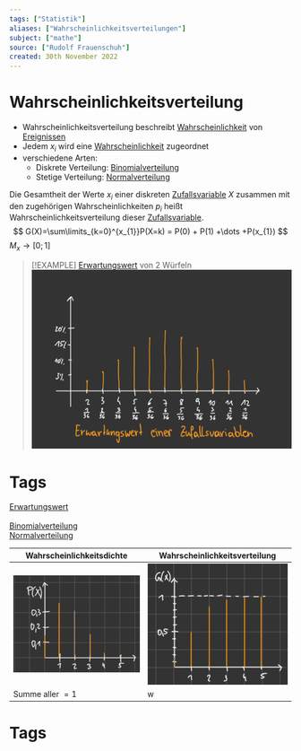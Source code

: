 ```yaml
---
tags: ["Statistik"]
aliases: ["Wahrscheinlichkeitsverteilungen"]
subject: ["mathe"]
source: ["Rudolf Frauenschuh"]
created: 30th November 2022
---
```


# Wahrscheinlichkeitsverteilung

- Wahrscheinlichkeitsverteilung beschreibt [Wahrscheinlichkeit](Wahrscheinlichkeit.md) von [Ereignissen](Ereignis.md)
- Jedem $x_{i}$ wird eine [Wahrscheinlichkeit](Wahrscheinlichkeit.md) zugeordnet
- verschiedene Arten:
	- Diskrete Verteilung: [Binomialverteilung](Binomialverteilung.md)
	- Stetige Verteilung: [Normalverteilung](Normalverteilung.md)

Die Gesamtheit der Werte $x_{i}$ einer diskreten [Zufallsvariable](Zufallsvariable.md) $X$ zusammen mit den zugehörigen Wahrscheinlichkeiten $p_{i}$ heißt Wahrscheinlichkeitsverteilung dieser [Zufallsvariable](Zufallsvariable.md).
$$
G(X)=\sum\limits_{k=0}^{x_{1}}P(X=k) = P(0) + P(1) +\dots +P(x_{1})
$$
$M_{x}\rightarrow [0;1]$

>[!EXAMPLE] [Erwartungswert](Erwartungswert.md) von 2 Würfeln  
> ![erw_wert_zfv](../assets/erw_wert_zfv.png)

# Tags

[Erwartungswert](Erwartungswert.md)  
[](Varianz.md#Varianz%20einer%20Zufallsvariable)  
[Binomialverteilung](Binomialverteilung.md)  
[Normalverteilung](Normalverteilung.md)


| Wahrscheinlichkeitsdichte                 | Wahrscheinlichkeitsverteilung             |
| ----------------------------------------- | ----------------------------------------- |
| ![350](../../assets/Pasted%20image%2020221210150102.png) | ![300](../../assets/Pasted%20image%2020221210150004.png) |
| Summe aller $=1$                          | w                                          |

# Tags